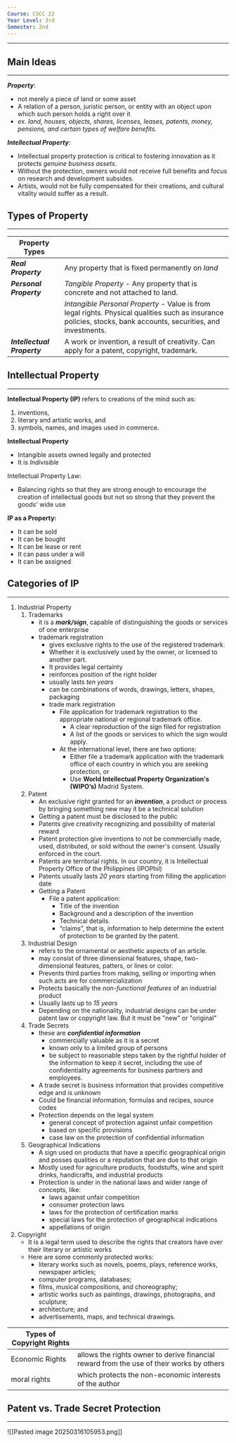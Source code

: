 ```yaml
---
Course: CSCC 22
Year Level: 3rd
Semester: 2nd
---
```

---

## Main Ideas
---
***Property***:
- not merely a piece of land or some asset
- A relation of a person, juristic person, or entity with an object upon which such person holds a right over it
- *ex. land, houses, objects, shares, licenses, leases, patents, money, pensions, and certain types of welfare benefits.*

***Intellectual Property***:
- Intellectual property protection is critical to fostering innovation as it protects *genuine business assets*.
- Without the protection, owners would not receive full benefits and focus on research and development subsides.
- Artists, would not be fully compensated for their creations, and cultural vitality would suffer as a result.

## Types of Property
---

| **Property Types**          |                                                                                                                                                                 |
| --------------------------- | --------------------------------------------------------------------------------------------------------------------------------------------------------------- |
| ***Real Property***         | Any property that is fixed permanently on *land*                                                                                                                |
| ***Personal Property***     | *Tangible Property* - Any property that is concrete and not attached to land.                                                                                   |
|                             | *Intangible Personal Property* - Value is from legal rights. Physical qualities such as insurance policies, stocks, bank accounts, securities, and investments. |
| ***Intellectual Property*** | A work or invention, a result of creativity. Can apply for a patent, copyright, trademark.                                                                      |

## Intellectual Property
---
**Intellectual Property (IP)** refers to creations of the mind such as: 
1. inventions, 
2. literary and artistic works, and 
3. symbols, names, and images used in commerce.

**Intellectual Property**
- Intangible assets owned legally and protected
- It is *Indivisible*

Intellectual Property Law:
- Balancing rights so that they are strong enough to encourage the creation of intellectual goods but not so strong that they prevent the goods' wide use

**IP as a Property:**  
- It can be sold
- It can be bought
- It can be lease or rent
- It can pass under a will
- It can be assigned

## Categories of IP
---
1. Industrial Property
	1. Trademarks
		- it is a ***mark/sign***, capable of distinguishing the goods or services of one enterprise
		- trademark registration
			- gives exclusive rights to the use of the registered trademark. 
			- Whether it is exclusively used by the owner, or licensed to another part. 
			- It provides legal certainty
			- reinforces position of the right holder
			- usually lasts *ten years*
			- can be combinations of words, drawings, letters, shapes, packaging
			- trade mark registration
				- File application for trademark registration to the appropriate national or regional trademark office.
					- A clear reproduction of the sign filed for registration
					- A list of the goods or services to which the sign would apply.
				- At the international level, there are two options: 
					- Either file a trademark application with the trademark office of each country in which you are seeking protection, or 
					- Use **World Intellectual Property Organization's (WIPO’s)** Madrid System.
	2. Patent
		- An exclusive right granted for an ***invention***, a product or process by bringing something new may it be a technical solution
		- Getting a patent must be disclosed to the public
		- Patents give creativity recognizing and possibility of material reward
		- Patent protection give inventions to not be commercially made, used, distributed, or sold without the owner's consent. Usually enforced in the court.
		- Patents are territorial rights. In our country, it is Intellectual Property Office of the Philippines (IPOPhil)
		- Patents usually lasts *20 years* starting from filling the application date
		- Getting a Patent
			- File a patent application:  
				- Title of the invention
				- Background and a description of the invention
				- Technical details.
				- “claims”, that is, information to help determine the extent of protection to be granted by the patent.
	3. Industrial Design
		- refers to the ornamental or aesthetic aspects of an article.
		- may consist of three dimensional features, shape, two-dimensional features, patters, or lines or color.
		- Prevents third parties from making, selling or importing when such acts are for commercialization
		- Protects basically the *non-functional features* of an industrial product
		- Usually lasts up to *15 years*
		- Depending on the nationality, industrial designs can be under patent law or copyright law. But it must be "new" or "original"
	4. Trade Secrets
		- these are ***confidential information***
			- commercially valuable as it is a secret
			- known only to a limited group of persons
			- be subject to reasonable steps taken by the rightful holder of the information to keep it secret, including the use of confidentiality agreements for business partners and employees.
		- A trade secret is business information that provides competitive edge and is unknown
		- Could be financial information, formulas and recipes, source codes
		- Protection depends on the legal system
			- general concept of protection against unfair competition
			- based on specific provisions
			- case law on the protection of confidential information
	5. Geographical Indications
		- A sign used on products that have a specific geographical origin and posses qualities or a reputation that are due to that origin
		- Mostly used for agriculture products, foodstuffs, wine and spirit drinks, handicrafts, and industrial products
		- Protection is under in the national laws and wider range of concepts, like:
			- laws against unfair competition
			- consumer protection laws
			- laws for the protection of certification marks
			- special laws for the protection of geographical indications
			- appellations of origin
2. Copyright
	- It is a legal term used to describe the rights that creators have over their literary or artistic works
	- Here are some commonly protected works:
		- literary works such as novels, poems, plays, reference works, newspaper articles;
		- computer programs, databases;
		- films, musical compositions, and choreography;
		- artistic works such as paintings, drawings, photographs, and sculpture;
		- architecture; and
		- advertisements, maps, and technical drawings.

| Types of Copyright Rights |                                                                                          |
| ------------------------- | ---------------------------------------------------------------------------------------- |
| Economic Rights           | allows the rights owner to derive financial reward from the use of their works by others |
| moral rights              | which protects the non-economic interests of the author                                  |

## Patent vs. Trade Secret Protection
---
![[Pasted image 20250316105953.png]]